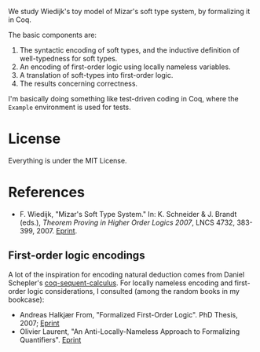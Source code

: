 We study Wiedijk's toy model of Mizar's soft type system, by formalizing
it in Coq.

The basic components are:
1. The syntactic encoding of soft types, and the inductive definition of
   well-typedness for soft types.
2. An encoding of first-order logic using locally nameless variables.
3. A translation of soft-types into first-order logic.
4. The results concerning correctness.

I'm basically doing something like test-driven coding in Coq, where the
`Example` environment is used for tests.

# License

Everything is under the MIT License.

# References

- F. Wiedijk, "Mizar's Soft Type System."
  In: K. Schneider & J. Brandt (eds.),
  _Theorem Proving in Higher Order Logics 2007_, LNCS 4732, 383-399, 2007.
  [Eprint](http://www.cs.ru.nl/F.Wiedijk/mizar/miztype.pdf).

## First-order logic encodings

A lot of the inspiration for encoding natural deduction comes from
Daniel Schepler's 
[coq-sequent-calculus](https://github.com/dschepler/coq-sequent-calculus).
For locally nameless encoding and first-order logic considerations, I
consulted (among the random books in my bookcase):

- Andreas Halkjær From,
  "Formalized First-Order Logic".
  PhD Thesis, 2007; [Eprint](https://people.compute.dtu.dk/ahfrom/Formalized%20First-Order%20Logic.pdf)
- Olivier Laurent,
  "An Anti-Locally-Nameless Approach to Formalizing Quantifiers".
  [Eprint](https://hal.archives-ouvertes.fr/hal-03096253)
